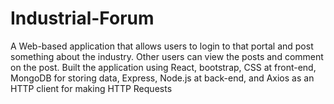 # Industrial-Forum
A Web-based application that allows users to login to that portal and post something about the
industry. Other users can view the posts and comment on the post.
Built the application using React, bootstrap, CSS at front-end, MongoDB for storing data, Express,
Node.js at back-end, and Axios as an HTTP client for making HTTP Requests
